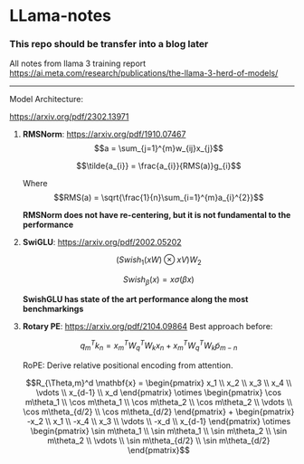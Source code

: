 # LLama-notes
### This repo should be transfer into a blog later
All notes from llama 3 training report
https://ai.meta.com/research/publications/the-llama-3-herd-of-models/
_______________

Model Architecture:

https://arxiv.org/pdf/2302.13971
1. **RMSNorm**: https://arxiv.org/pdf/1910.07467
   $$a = \sum_{j=1}^{m}w_{ij}x_{j}$$
   
   $$\tilde{a_{i}} = \frac{a_{i}}{RMS(a)}g_{i}$$
   
   Where
   $$RMS(a) = \sqrt{\frac{1}{n}\sum_{i=1}^{m}a_{i}^{2}}$$
   
   **RMSNorm does not have re-centering, but it is not fundamental to the performance**
2. **SwiGLU**: https://arxiv.org/pdf/2002.05202
   
   $$(Swish_{1}(xW)\otimes xV)W_{2}$$

   $$Swish_{\beta}(x) = x\sigma({\beta}x)$$
   
   **SwishGLU has state of the art performance along the most benchmarkings** 

3. **Rotary PE**: https://arxiv.org/pdf/2104.09864
	Best approach before:

   $$q_{m}^{T}k_{n} = x_{m}^{T}W_{q}^{T}W_{k}x_{n}+x_{m}^{T}W_{q}^{T}W_{k}\tilde{p}_{m-n}$$
   
	RoPE: Derive relative positional encoding from attention.

   $$R_{\Theta,m}^d \mathbf{x} = \begin{pmatrix} x_1 \\ x_2 \\ x_3 \\ x_4 \\ \vdots \\ x_{d-1} \\ x_d \end{pmatrix} \otimes \begin{pmatrix} \cos m\theta_1 \\ \cos m\theta_1 \\ \cos m\theta_2 \\ \cos m\theta_2 \\ \vdots \\ \cos m\theta_{d/2} \\ \cos m\theta_{d/2} \end{pmatrix} + \begin{pmatrix} -x_2 \\ x_1 \\ -x_4 \\ x_3 \\ \vdots \\ -x_d \\ x_{d-1} \end{pmatrix} \otimes \begin{pmatrix} \sin m\theta_1 \\ \sin m\theta_1 \\ \sin m\theta_2 \\ \sin m\theta_2 \\ \vdots \\ \sin m\theta_{d/2} \\ \sin m\theta_{d/2} \end{pmatrix}$$
